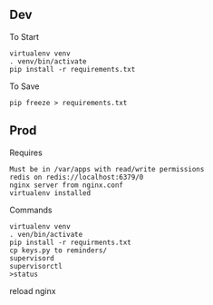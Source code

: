 ## Dev

To Start

```
virtualenv venv
. venv/bin/activate
pip install -r requirements.txt
```

To Save
```
pip freeze > requirements.txt
```

## Prod

Requires
```
Must be in /var/apps with read/write permissions
redis on redis://localhost:6379/0
nginx server from nginx.conf
virtualenv installed
```

Commands
```
virtualenv venv
. ven/bin/activate
pip install -r requirments.txt
cp keys.py to reminders/
supervisord
supervisorctl
>status
```
reload nginx
